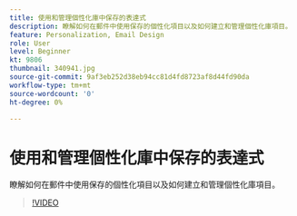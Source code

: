 ```yaml
---
title: 使用和管理個性化庫中保存的表達式
description: 瞭解如何在郵件中使用保存的個性化項目以及如何建立和管理個性化庫項目。
feature: Personalization, Email Design
role: User
level: Beginner
kt: 9806
thumbnail: 340941.jpg
source-git-commit: 9af3eb252d38eb94cc81d4fd8723af8d44fd90da
workflow-type: tm+mt
source-wordcount: '0'
ht-degree: 0%

---
```



# 使用和管理個性化庫中保存的表達式

瞭解如何在郵件中使用保存的個性化項目以及如何建立和管理個性化庫項目。

>[!VIDEO](https://video.tv.adobe.com/v/340941?quality=12&learn=on)
